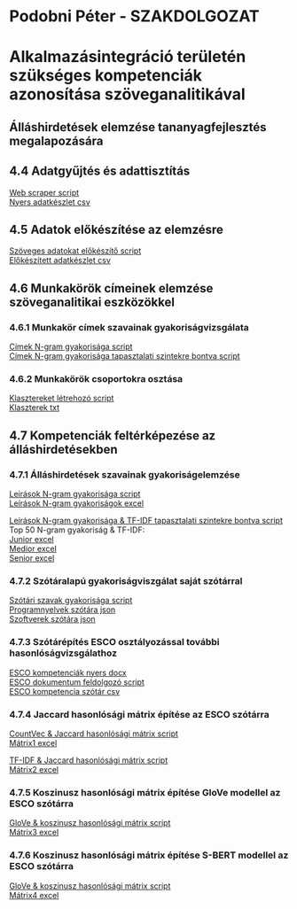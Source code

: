 # Podobni Péter - SZAKDOLGOZAT
# Alkalmazásintegráció területén szükséges kompetenciák azonosítása szöveganalitikával
## Álláshirdetések elemzése tananyagfejlesztés megalapozására </h2>

## 4.4 Adatgyűjtés és adattisztítás
  [Web scraper script](site_indeed.py) \
  [Nyers adatkészlet csv](input/indeed_merged.csv)

## 4.5 Adatok előkészítése az elemzésre
  [Szöveges adatokat előkészítő script](preprocess.py) \
  [Előkészített adatkészlet csv](input/preprocessed_jobs_all.csv) 

## 4.6 Munkakörök címeinek elemzése szöveganalitikai eszközökkel
### 4.6.1 Munkakör címek szavainak gyakoriságvizsgálata
  [Címek N-gram gyakorisága script](title/title_freq_ngrams_all.ipynb) \
  [Címek N-gram gyakorisága tapasztalati szintekre bontva script](title/title_freq_ngrams_levels.ipynb)
  
### 4.6.2 Munkakörök csoportokra osztása
  [Klasztereket létrehozó script](title/title_cluster.ipynb) \
  [Klaszterek txt](title/clusters.txt) 
  
## 4.7 Kompetenciák feltérképezése az álláshirdetésekben
### 4.7.1 Álláshirdetések szavainak gyakoriságelemzése
  [Leírások N-gram gyakorisága script](description/description_freq_ngrams_all.ipynb) \
  [Leírások N-gram gyakoriságok excel](description/description_freq_ngrams_all.xlsx) 

  [Leírások N-gram gyakorisága & TF-IDF tapasztalati szintekre bontva script](description/description_freq_ngrams_all_tf-idf.ipynb) \
  Top 50 N-gram gyakoriság & TF-IDF: \
    [Junior excel](description/level_comparison/junior_description_top_50_ngrams_tfidf_freq.xlsx) \
    [Medior excel](description/level_comparison/medior_description_top_50_ngrams_tfidf_freq.xlsx) \
    [Senior excel](description/level_comparison/senior_description_top_50_ngrams_tfidf_freq.xlsx) 
  
### 4.7.2 Szótáralapú gyakoriságviszgálat saját szótárral
  [Szótári szavak gyakorisága script](description/dictionary/description_dictionary_freq_tf-idf.ipynb) \
  [Programnyelvek szótára json](description/dictionary/coding_keywords.json) \
  [Szoftverek szótára json](description/dictionary/softwares_keywords.json)

### 4.7.3 Szótárépítés ESCO osztályozással további hasonlóságvizsgálathoz
  [ESCO kompetenciák nyers docx](esco/skills_raw.docx) \
  [ESCO dokumentum feldolgozó script](esco/doc_to_csv.py) \
  [ESCO kompetencia szótár csv](esco/prep_esco_skill_dictionary.csv)

### 4.7.4 Jaccard hasonlósági mátrix építése az ESCO szótárra
  [CountVec & Jaccard hasonlósági mátrix script](description/description_skills_match_jaccard_countvec.py) \
  [Mátrix1 excel](description/matrix/01_similarity_matrix_jaccard_countvec.xlsx)

  [TF-IDF & Jaccard hasonlósági mátrix script](description/description_skills_match_jaccard_tfidf.ipynb) \
  [Mátrix2 excel](description/matrix/02_similarity_matrix_jaccard_tfidf.xlsx)

### 4.7.5 Koszinusz hasonlósági mátrix építése GloVe modellel az ESCO szótárra
  [GloVe & koszinusz hasonlósági mátrix script](description/description_skills_match_cosine_glove.py) \
  [Mátrix3 excel](description/matrix/03_similarity_matrix_cosine_glove.xlsx)
  
### 4.7.6 Koszinusz hasonlósági mátrix építése S-BERT modellel az ESCO szótárra
  [GloVe & koszinusz hasonlósági mátrix script](description/description_skills_match_cosine_sbert.ipynb) \
  [Mátrix4 excel](description/matrix/04_similarity_matrix_cosine_sbert.xlsx)
